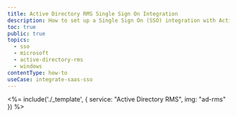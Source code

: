 ```yaml
---
title: Active Directory RMS Single Sign On Integration
description: How to set up a Single Sign On (SSO) integration with Active Directory RMS and Auth0.
toc: true
public: true
topics:
  - sso
  - microsoft
  - active-directory-rms
  - windows
contentType: how-to
useCase: integrate-saas-sso
---
```


<%= include('./_template', {
  service: "Active Directory RMS",
  img: "ad-rms"
}) %>
